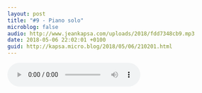 ```yaml
---
layout: post
title: "#9 - Piano solo"
microblog: false
audio: http://www.jeankapsa.com/uploads/2018/fdd7348cb9.mp3
date: 2018-05-06 22:02:01 +0100
guid: http://kapsa.micro.blog/2018/05/06/210201.html
---
```

<audio controls="controls" src="http://www.jeankapsa.com/uploads/2018/fdd7348cb9.mp3" />
